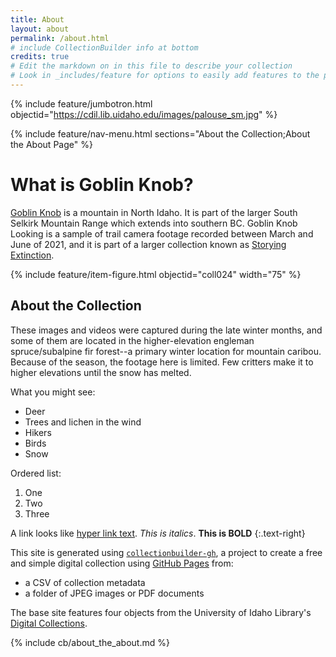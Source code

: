 ```yaml
---
title: About
layout: about
permalink: /about.html
# include CollectionBuilder info at bottom
credits: true
# Edit the markdown on in this file to describe your collection
# Look in _includes/feature for options to easily add features to the page
---
```


{% include feature/jumbotron.html objectid="https://cdil.lib.uidaho.edu/images/palouse_sm.jpg" %}

{% include feature/nav-menu.html sections="About the Collection;About the About Page" %}

# What is Goblin Knob?

[Goblin Knob](https://www.google.com/maps/place/Goblin+Knob/@48.6702031,-116.7674466,14z/data=!3m1!4b1!4m5!3m4!1s0x5363a4ca118855e5:0xc2e68276d756d2b5!8m2!3d48.670205!4d-116.749937) is a mountain in North Idaho. It is part of the larger South Selkirk Mountain Range which extends into southern BC. 
Goblin Knob Looking is a sample of trail camera footage recorded between March and June of 2021, and it is part of a larger collection known as [Storying Extinction](https://storying.onrender.com/about.html). 

{% include feature/item-figure.html objectid="coll024" width="75" %}



## About the Collection

These images and videos were captured during the late winter months, and some of them are located in the higher-elevation engleman spruce/subalpine fir forest--a primary winter location for mountain caribou. Because of the season, the footage here is limited. Few critters make it to higher elevations until the snow has melted.  

What you might see:

- Deer
- Trees and lichen in the wind
- Hikers
- Birds
- Snow

Ordered list:

1. One
2. Two
3. Three

A link looks like [hyper link text](https://clamb89.github.io/goblinknob/). *This is italics*. **This is BOLD** 
{:.text-right}

This site is generated using [`collectionbuilder-gh`](https://collectionbuilding.github.io/gh/), a project to create a free and simple digital collection using [GitHub Pages](https://pages.github.com/) from: 

- a CSV of collection metadata
- a folder of JPEG images or PDF documents

The base site features four objects from the University of Idaho Library's [Digital Collections](https://www.lib.uidaho.edu/digital). 

<!-- IMPORTANT!!! DELETE this comment and the include below when you are finished editing this page for your collection. The include below introduces about page features. They will show up on your collection's about page until you delete it.  -->
{% include cb/about_the_about.md %} 
